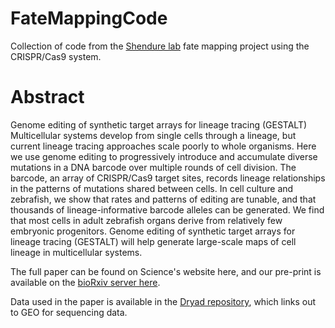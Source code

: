 # FateMappingCode
Collection of code from the [Shendure lab](https://github.com/shendurelab/) fate mapping project using the CRISPR/Cas9 system.

# Abstract

Genome editing of synthetic target arrays for lineage tracing (GESTALT)
Multicellular systems develop from single cells through a lineage, but current lineage tracing approaches scale poorly to whole organisms. Here we use genome editing to progressively introduce and accumulate diverse mutations in a DNA barcode over multiple rounds of cell division. The barcode, an array of CRISPR/Cas9 target sites, records lineage relationships in the patterns of mutations shared between cells. In cell culture and zebrafish, we show that rates and patterns of editing are tunable, and that thousands of lineage-informative barcode alleles can be generated. We find that most cells in adult zebrafish organs derive from relatively few embryonic progenitors. Genome editing of synthetic target arrays for lineage tracing (GESTALT) will help generate large-scale maps of cell lineage in multicellular systems.

The full paper can be found on Science's website here, and our pre-print is available on the [bioRxiv server here](http://biorxiv.org/content/early/2016/05/11/052712).

Data used in the paper is available in the [Dryad repository](doi:10.5061/dryad.478t9), which links out to GEO for sequencing data.
